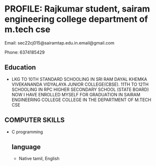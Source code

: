 <!DOCTYPE html>
<html>
  <head>
    <title>resume</title>
  </head>
  <body>
    <! Rajkumar >
  </body>
</html>
<h1>PROFILE:
Rajkumar
student,
sairam engineering
college department of
m.tech cse
</h1>
<p>Email: sec22cj015@sairamtap.edu.in.email@gmail.com</p>
<p>Phone: 6374185429</p>

<h2>Education</h2>
<ul>
  <li>LKG TO 10TH STANDARD SCHOOLING IN
SRI RAM DAYAL KHEMKA VIVEKANANDA
VIDYALAYA JUNIOR COLLEGE(CBSE).
11TH TO 12TH SCHOOLING IN RPC
HIGHER SECONDARY SCHOOL (STATE
BOARD)
NOW I HAVE ENROLLED MYSELF FOR
GRADUATION IN SAIRAM ENGINEERING
COLLEGE COLLEGE IN THE DEPARTMENT
OF M.TECH CSE</li>
</ul>

<h2>COMPUTER SKILLS</h2>
<ul>
  <li>C programming</li>
<h2>language</h2>
<ul>
  <li>Native tamil,
English</li>

 

  
